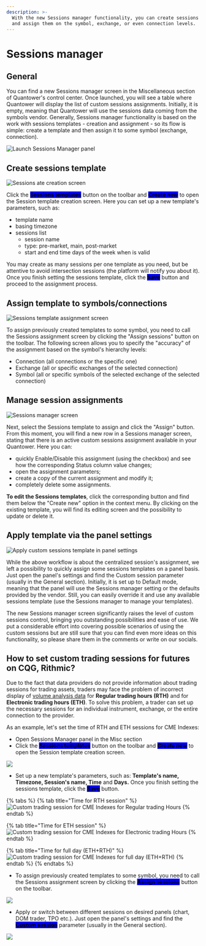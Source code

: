 ```yaml
---
description: >-
  With the new Sessions manager functionality, you can create sessions templates
  and assign them on the symbol, exchange, or even connection levels.
---
```


# Sessions manager

## General

You can find a new Sessions manager screen in the Miscellaneous section of Quantower's control center. Once launched, you will see a table where Quantower will display the list of custom sessions assignments. Initially, it is empty, meaning that Quantower will use the sessions data coming from the symbols vendor. Generally, Sessions manager functionality is based on the work with sessions templates - creation and assignment - so its flow is simple: create a template and then assign it to some symbol (exchange, connection).

![Launch Sessions Manager panel](<../.gitbook/assets/image (1) (2).png>)

## Create sessions template

![Sessions ate creation screen](<../.gitbook/assets/image3 (1) (1).png>)

Click the <mark style="background-color:blue;">**Sessions templates**</mark> button on the toolbar and <mark style="background-color:blue;">**Create new**</mark> to open the Session template creation screen. Here you can set up a new template's parameters, such as:&#x20;

* template name
* basing timezone&#x20;
* sessions list&#x20;
  * session name&#x20;
  * type: pre-market, main, post-market&#x20;
  * start and end time days of the week when is valid

You may create as many sessions per one template as you need, but be attentive to avoid intersection sessions (the platform will notify you about it). Once you finish setting the sessions template, click the <mark style="background-color:blue;">**Save**</mark> button and proceed to the assignment process.

## Assign template to symbols/connections

![Sessions template assignment screen](<../.gitbook/assets/image2 (2).png>)

To assign previously created templates to some symbol, you need to call the Sessions assignment screen by clicking the "Assign sessions" button on the toolbar. The following screen allows you to specify the "accuracy" of the assignment based on the symbol's hierarchy levels:

* Connection (all connections or the specific one)&#x20;
* Exchange (all or specific exchanges of the selected connection)&#x20;
* Symbol (all or specific symbols of the selected exchange of the selected connection)

## Manage session assignments

![Sessions manager screen](../.gitbook/assets/image4.png)

Next, select the Sessions template to assign and click the "Assign" button. From this moment, you will find a new row in a Sessions manager screen, stating that there is an active custom sessions assignment available in your Quantower. Here you can:&#x20;

* quickly Enable/Disable this assignment (using the checkbox) and see how the corresponding Status column value changes;&#x20;
* open the assignment parameters;&#x20;
* create a copy of the current assignment and modify it;&#x20;
* completely delete some assignments.

**To edit the Sessions templates**, click the corresponding button and find them below the "Create new" option in the context menu. By clicking on the existing template, you will find its editing screen and the possibility to update or delete it.

## Apply template via the panel settings

![Apply custom sessions template in panel settings](<../.gitbook/assets/image1 (1).png>)

While the above workflow is about the centralized session's assignment, we left a possibility to quickly assign some sessions templates on a panel basis. Just open the panel's settings and find the Custom session parameter (usually in the General section). Initially, it is set up to Default mode, meaning that the panel will use the Sessions manager setting or the defaults provided by the vendor. Still, you can easily override it and use any available sessions template (use the Sessions manager to manage your templates).

The new Sessions manager screen significantly raises the level of custom sessions control, bringing you outstanding possibilities and ease of use. We put a considerable effort into covering possible scenarios of using the custom sessions but are still sure that you can find even more ideas on this functionality, so please share them in the comments or write on our socials.

## **How to set custom trading sessions for futures on CQG, Rithmic?**

Due to the fact that data providers do not provide information about trading sessions for trading assets, traders may face the problem of incorrect display of [volume analysis data](../analytics-panels/chart/volume-analysis-tools/) for **Regular trading hours (RTH)** and for **Electronic trading hours (ETH)**. To solve this problem, a trader can set up the necessary sessions for an individual instrument, exchange, or the entire connection to the provider.

As an example, let's set the time of RTH and ETH sessions for CME Indexes:

* Open Sessions Manager panel in the Misc section
* Click the <mark style="background-color:blue;">**Sessions templates**</mark> button on the toolbar and <mark style="background-color:blue;">**Create new**</mark> to open the Session template creation screen.

![](<../.gitbook/assets/image (357) (1).png>)

* Set up a new template's parameters, such as: **Template's name, Timezone, Session's name, Time** and **Days.** Once you finish setting the sessions template, click the <mark style="background-color:blue;">**Save**</mark> button.

{% tabs %}
{% tab title="Time for RTH session" %}
![Custom trading session for CME Indexes for Regular trading Hours](<../.gitbook/assets/image (1).png>)
{% endtab %}

{% tab title="Time for ETH session" %}
![Custom trading session for CME Indexes for Electronic trading Hours](<../.gitbook/assets/image (363).png>)
{% endtab %}

{% tab title="Time for full day (ETH+RTH)" %}
![Custom trading session for CME Indexes for full day (ETH+RTH)](<../.gitbook/assets/image (348).png>)
{% endtab %}
{% endtabs %}

* To assign previously created templates to some symbol, you need to call the Sessions assignment screen by clicking the <mark style="background-color:blue;">**Assign sessions**</mark> button on the toolbar.

![](<../.gitbook/assets/image (359) (1).png>)

* Apply or switch between different sessions on desired panels (chart, DOM trader, TPO etc.). Just open the panel's settings and find the <mark style="background-color:blue;">**Custom session**</mark> parameter (usually in the General section).

![](<../.gitbook/assets/image (354).png>)

